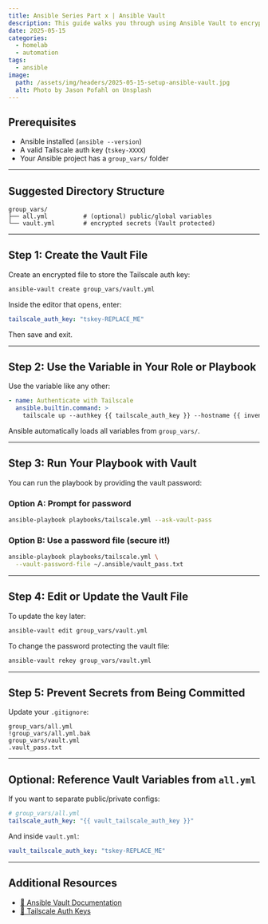 ```yaml
---
title: Ansible Series Part x | Ansible Vault
description: This guide walks you through using Ansible Vault to encrypt your secrets.
date: 2025-05-15
categories:
  - homelab
  - automation
tags:
  - ansible
image:
  path: /assets/img/headers/2025-05-15-setup-ansible-vault.jpg
  alt: Photo by Jason Pofahl on Unsplash
---
```


## Prerequisites

- Ansible installed (`ansible --version`)
- A valid Tailscale auth key (`tskey-XXXX`)
- Your Ansible project has a `group_vars/` folder

---

## Suggested Directory Structure

```
group_vars/
├── all.yml          # (optional) public/global variables
└── vault.yml        # encrypted secrets (Vault protected)
```

---

## Step 1: Create the Vault File

Create an encrypted file to store the Tailscale auth key:

```bash
ansible-vault create group_vars/vault.yml
```

Inside the editor that opens, enter:

```yaml
tailscale_auth_key: "tskey-REPLACE_ME"
```

Then save and exit.

---

## Step 2: Use the Variable in Your Role or Playbook

Use the variable like any other:

```yaml
- name: Authenticate with Tailscale
  ansible.builtin.command: >
    tailscale up --authkey {{ tailscale_auth_key }} --hostname {{ inventory_hostname }}
```

Ansible automatically loads all variables from `group_vars/`.

---

## Step 3: Run Your Playbook with Vault

You can run the playbook by providing the vault password:

### Option A: Prompt for password

```bash
ansible-playbook playbooks/tailscale.yml --ask-vault-pass
```

### Option B: Use a password file (secure it!)

```bash
ansible-playbook playbooks/tailscale.yml \
  --vault-password-file ~/.ansible/vault_pass.txt
```

---

## Step 4: Edit or Update the Vault File

To update the key later:

```bash
ansible-vault edit group_vars/vault.yml
```

To change the password protecting the vault file:

```bash
ansible-vault rekey group_vars/vault.yml
```

---

## Step 5: Prevent Secrets from Being Committed

Update your `.gitignore`:

```gitignore
group_vars/all.yml
!group_vars/all.yml.bak
group_vars/vault.yml
.vault_pass.txt
```

---

## Optional: Reference Vault Variables from `all.yml`

If you want to separate public/private configs:

```yaml
# group_vars/all.yml
tailscale_auth_key: "{{ vault_tailscale_auth_key }}"
```

And inside `vault.yml`:

```yaml
vault_tailscale_auth_key: "tskey-REPLACE_ME"
```

---

## Additional Resources

- [🔗 Ansible Vault Documentation](https://docs.ansible.com/ansible/latest/vault_guide/index.html)
- [🔐 Tailscale Auth Keys](https://tailscale.com/kb/1085/auth-keys/)

